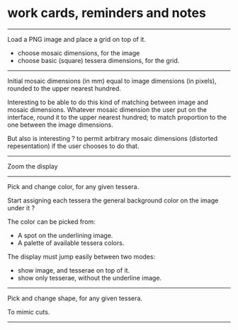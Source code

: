 # work cards, reminders and notes

----

Load a PNG image and place a grid on top of it.

- choose mosaic dimensions, for the image
- choose basic (square) tessera dimensions, for the grid.

----

Initial mosaic dimensions (in mm) equal to image dimensions (in pixels), rounded to the upper nearest hundred. 

Interesting to be able to do this kind of matching between image and mosaic dimensions. Whatever mosaic dimension the user put on the interface, round it to the upper nearest hundred; to match proportion to the one between the image dimensions.

But also is interesting ? to permit arbitrary mosaic dimensions (distorted repesentation) if the user chooses to do that.

----

Zoom the display

----

Pick and change color, for any given tessera. 

Start assigning each tessera the general background color on the image under it ?

The color can be picked from:
- A spot on the underlining image.
- A palette of available tessera colors.

The display must jump easily between two modes:
- show image, and tesserae on top of it.
- show only tesserae, without the underline image.

----

Pick and change shape, for any given tessera. 

To mimic cuts.

----


